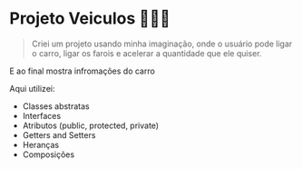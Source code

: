 # Projeto Veiculos 🚚🚗🛵

> Criei um projeto usando minha imaginação, onde o usuário pode ligar o carro, ligar os farois e acelerar a quantidade que ele quiser. 

E ao final mostra infromações do carro

Aqui utilizei:

+ Classes abstratas 
+ Interfaces
+ Atributos (public, protected, private)
+ Getters and Setters
+ Heranças
+ Composições

